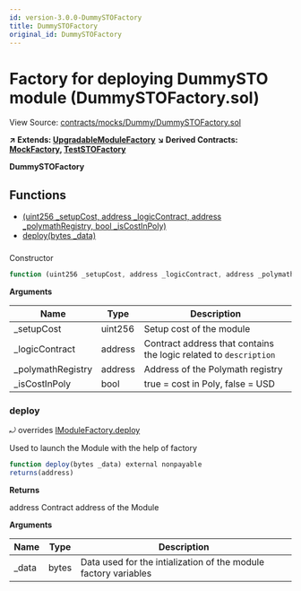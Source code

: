 ```yaml
---
id: version-3.0.0-DummySTOFactory
title: DummySTOFactory
original_id: DummySTOFactory
---
```


# Factory for deploying DummySTO module (DummySTOFactory.sol)

View Source: [contracts/mocks/Dummy/DummySTOFactory.sol](../../contracts/mocks/Dummy/DummySTOFactory.sol)

**↗ Extends: [UpgradableModuleFactory](UpgradableModuleFactory.md)**
**↘ Derived Contracts: [MockFactory](MockFactory.md), [TestSTOFactory](TestSTOFactory.md)**

**DummySTOFactory**

## Functions

- [(uint256 _setupCost, address _logicContract, address _polymathRegistry, bool _isCostInPoly)](#)
- [deploy(bytes _data)](#deploy)

### 

Constructor

```js
function (uint256 _setupCost, address _logicContract, address _polymathRegistry, bool _isCostInPoly) public nonpayable UpgradableModuleFactory 
```

**Arguments**

| Name        | Type           | Description  |
| ------------- |------------- | -----|
| _setupCost | uint256 | Setup cost of the module | 
| _logicContract | address | Contract address that contains the logic related to `description` | 
| _polymathRegistry | address | Address of the Polymath registry | 
| _isCostInPoly | bool | true = cost in Poly, false = USD | 

### deploy

⤾ overrides [IModuleFactory.deploy](IModuleFactory.md#deploy)

Used to launch the Module with the help of factory

```js
function deploy(bytes _data) external nonpayable
returns(address)
```

**Returns**

address Contract address of the Module

**Arguments**

| Name        | Type           | Description  |
| ------------- |------------- | -----|
| _data | bytes | Data used for the intialization of the module factory variables | 

